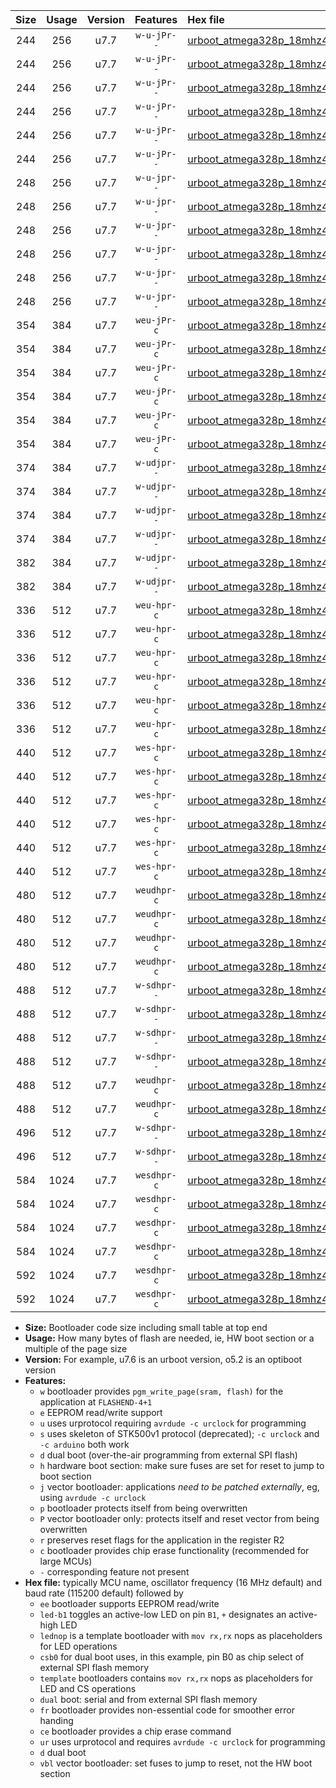 |Size|Usage|Version|Features|Hex file|
|:-:|:-:|:-:|:-:|:--|
|244|256|u7.7|`w-u-jPr--`|[urboot_atmega328p_18mhz432_460800bps_led+b1_ur_vbl.hex](https://raw.githubusercontent.com/stefanrueger/urboot.hex/main/mcus/atmega328p/fcpu_18mhz432/460800_bps/urboot_atmega328p_18mhz432_460800bps_led+b1_ur_vbl.hex)|
|244|256|u7.7|`w-u-jPr--`|[urboot_atmega328p_18mhz432_460800bps_led+b5_ur_vbl.hex](https://raw.githubusercontent.com/stefanrueger/urboot.hex/main/mcus/atmega328p/fcpu_18mhz432/460800_bps/urboot_atmega328p_18mhz432_460800bps_led+b5_ur_vbl.hex)|
|244|256|u7.7|`w-u-jPr--`|[urboot_atmega328p_18mhz432_460800bps_led+d5_ur_vbl.hex](https://raw.githubusercontent.com/stefanrueger/urboot.hex/main/mcus/atmega328p/fcpu_18mhz432/460800_bps/urboot_atmega328p_18mhz432_460800bps_led+d5_ur_vbl.hex)|
|244|256|u7.7|`w-u-jPr--`|[urboot_atmega328p_18mhz432_460800bps_led-b1_ur_vbl.hex](https://raw.githubusercontent.com/stefanrueger/urboot.hex/main/mcus/atmega328p/fcpu_18mhz432/460800_bps/urboot_atmega328p_18mhz432_460800bps_led-b1_ur_vbl.hex)|
|244|256|u7.7|`w-u-jPr--`|[urboot_atmega328p_18mhz432_460800bps_led-d5_ur_vbl.hex](https://raw.githubusercontent.com/stefanrueger/urboot.hex/main/mcus/atmega328p/fcpu_18mhz432/460800_bps/urboot_atmega328p_18mhz432_460800bps_led-d5_ur_vbl.hex)|
|244|256|u7.7|`w-u-jPr--`|[urboot_atmega328p_18mhz432_460800bps_lednop_ur_vbl.hex](https://raw.githubusercontent.com/stefanrueger/urboot.hex/main/mcus/atmega328p/fcpu_18mhz432/460800_bps/urboot_atmega328p_18mhz432_460800bps_lednop_ur_vbl.hex)|
|248|256|u7.7|`w-u-jpr--`|[urboot_atmega328p_18mhz432_460800bps_led+b1_fr_ur_vbl.hex](https://raw.githubusercontent.com/stefanrueger/urboot.hex/main/mcus/atmega328p/fcpu_18mhz432/460800_bps/urboot_atmega328p_18mhz432_460800bps_led+b1_fr_ur_vbl.hex)|
|248|256|u7.7|`w-u-jpr--`|[urboot_atmega328p_18mhz432_460800bps_led+b5_fr_ur_vbl.hex](https://raw.githubusercontent.com/stefanrueger/urboot.hex/main/mcus/atmega328p/fcpu_18mhz432/460800_bps/urboot_atmega328p_18mhz432_460800bps_led+b5_fr_ur_vbl.hex)|
|248|256|u7.7|`w-u-jpr--`|[urboot_atmega328p_18mhz432_460800bps_led+d5_fr_ur_vbl.hex](https://raw.githubusercontent.com/stefanrueger/urboot.hex/main/mcus/atmega328p/fcpu_18mhz432/460800_bps/urboot_atmega328p_18mhz432_460800bps_led+d5_fr_ur_vbl.hex)|
|248|256|u7.7|`w-u-jpr--`|[urboot_atmega328p_18mhz432_460800bps_led-b1_fr_ur_vbl.hex](https://raw.githubusercontent.com/stefanrueger/urboot.hex/main/mcus/atmega328p/fcpu_18mhz432/460800_bps/urboot_atmega328p_18mhz432_460800bps_led-b1_fr_ur_vbl.hex)|
|248|256|u7.7|`w-u-jpr--`|[urboot_atmega328p_18mhz432_460800bps_led-d5_fr_ur_vbl.hex](https://raw.githubusercontent.com/stefanrueger/urboot.hex/main/mcus/atmega328p/fcpu_18mhz432/460800_bps/urboot_atmega328p_18mhz432_460800bps_led-d5_fr_ur_vbl.hex)|
|248|256|u7.7|`w-u-jpr--`|[urboot_atmega328p_18mhz432_460800bps_lednop_fr_ur_vbl.hex](https://raw.githubusercontent.com/stefanrueger/urboot.hex/main/mcus/atmega328p/fcpu_18mhz432/460800_bps/urboot_atmega328p_18mhz432_460800bps_lednop_fr_ur_vbl.hex)|
|354|384|u7.7|`weu-jPr-c`|[urboot_atmega328p_18mhz432_460800bps_ee_led+b1_fr_ce_ur_vbl.hex](https://raw.githubusercontent.com/stefanrueger/urboot.hex/main/mcus/atmega328p/fcpu_18mhz432/460800_bps/urboot_atmega328p_18mhz432_460800bps_ee_led+b1_fr_ce_ur_vbl.hex)|
|354|384|u7.7|`weu-jPr-c`|[urboot_atmega328p_18mhz432_460800bps_ee_led+b5_fr_ce_ur_vbl.hex](https://raw.githubusercontent.com/stefanrueger/urboot.hex/main/mcus/atmega328p/fcpu_18mhz432/460800_bps/urboot_atmega328p_18mhz432_460800bps_ee_led+b5_fr_ce_ur_vbl.hex)|
|354|384|u7.7|`weu-jPr-c`|[urboot_atmega328p_18mhz432_460800bps_ee_led+d5_fr_ce_ur_vbl.hex](https://raw.githubusercontent.com/stefanrueger/urboot.hex/main/mcus/atmega328p/fcpu_18mhz432/460800_bps/urboot_atmega328p_18mhz432_460800bps_ee_led+d5_fr_ce_ur_vbl.hex)|
|354|384|u7.7|`weu-jPr-c`|[urboot_atmega328p_18mhz432_460800bps_ee_led-b1_fr_ce_ur_vbl.hex](https://raw.githubusercontent.com/stefanrueger/urboot.hex/main/mcus/atmega328p/fcpu_18mhz432/460800_bps/urboot_atmega328p_18mhz432_460800bps_ee_led-b1_fr_ce_ur_vbl.hex)|
|354|384|u7.7|`weu-jPr-c`|[urboot_atmega328p_18mhz432_460800bps_ee_led-d5_fr_ce_ur_vbl.hex](https://raw.githubusercontent.com/stefanrueger/urboot.hex/main/mcus/atmega328p/fcpu_18mhz432/460800_bps/urboot_atmega328p_18mhz432_460800bps_ee_led-d5_fr_ce_ur_vbl.hex)|
|354|384|u7.7|`weu-jPr-c`|[urboot_atmega328p_18mhz432_460800bps_ee_lednop_fr_ce_ur_vbl.hex](https://raw.githubusercontent.com/stefanrueger/urboot.hex/main/mcus/atmega328p/fcpu_18mhz432/460800_bps/urboot_atmega328p_18mhz432_460800bps_ee_lednop_fr_ce_ur_vbl.hex)|
|374|384|u7.7|`w-udjpr--`|[urboot_atmega328p_18mhz432_460800bps_led+b1_csb0_dual_ur_vbl.hex](https://raw.githubusercontent.com/stefanrueger/urboot.hex/main/mcus/atmega328p/fcpu_18mhz432/460800_bps/urboot_atmega328p_18mhz432_460800bps_led+b1_csb0_dual_ur_vbl.hex)|
|374|384|u7.7|`w-udjpr--`|[urboot_atmega328p_18mhz432_460800bps_led+d5_csb0_dual_ur_vbl.hex](https://raw.githubusercontent.com/stefanrueger/urboot.hex/main/mcus/atmega328p/fcpu_18mhz432/460800_bps/urboot_atmega328p_18mhz432_460800bps_led+d5_csb0_dual_ur_vbl.hex)|
|374|384|u7.7|`w-udjpr--`|[urboot_atmega328p_18mhz432_460800bps_led-b1_csb0_dual_ur_vbl.hex](https://raw.githubusercontent.com/stefanrueger/urboot.hex/main/mcus/atmega328p/fcpu_18mhz432/460800_bps/urboot_atmega328p_18mhz432_460800bps_led-b1_csb0_dual_ur_vbl.hex)|
|374|384|u7.7|`w-udjpr--`|[urboot_atmega328p_18mhz432_460800bps_led-d5_csb0_dual_ur_vbl.hex](https://raw.githubusercontent.com/stefanrueger/urboot.hex/main/mcus/atmega328p/fcpu_18mhz432/460800_bps/urboot_atmega328p_18mhz432_460800bps_led-d5_csb0_dual_ur_vbl.hex)|
|382|384|u7.7|`w-udjpr--`|[urboot_atmega328p_18mhz432_460800bps_led+b1_csd5_dual_ur_vbl.hex](https://raw.githubusercontent.com/stefanrueger/urboot.hex/main/mcus/atmega328p/fcpu_18mhz432/460800_bps/urboot_atmega328p_18mhz432_460800bps_led+b1_csd5_dual_ur_vbl.hex)|
|382|384|u7.7|`w-udjpr--`|[urboot_atmega328p_18mhz432_460800bps_template_dual_ur_vbl.hex](https://raw.githubusercontent.com/stefanrueger/urboot.hex/main/mcus/atmega328p/fcpu_18mhz432/460800_bps/urboot_atmega328p_18mhz432_460800bps_template_dual_ur_vbl.hex)|
|336|512|u7.7|`weu-hpr-c`|[urboot_atmega328p_18mhz432_460800bps_ee_led+b1_fr_ce_ur.hex](https://raw.githubusercontent.com/stefanrueger/urboot.hex/main/mcus/atmega328p/fcpu_18mhz432/460800_bps/urboot_atmega328p_18mhz432_460800bps_ee_led+b1_fr_ce_ur.hex)|
|336|512|u7.7|`weu-hpr-c`|[urboot_atmega328p_18mhz432_460800bps_ee_led+b5_fr_ce_ur.hex](https://raw.githubusercontent.com/stefanrueger/urboot.hex/main/mcus/atmega328p/fcpu_18mhz432/460800_bps/urboot_atmega328p_18mhz432_460800bps_ee_led+b5_fr_ce_ur.hex)|
|336|512|u7.7|`weu-hpr-c`|[urboot_atmega328p_18mhz432_460800bps_ee_led+d5_fr_ce_ur.hex](https://raw.githubusercontent.com/stefanrueger/urboot.hex/main/mcus/atmega328p/fcpu_18mhz432/460800_bps/urboot_atmega328p_18mhz432_460800bps_ee_led+d5_fr_ce_ur.hex)|
|336|512|u7.7|`weu-hpr-c`|[urboot_atmega328p_18mhz432_460800bps_ee_led-b1_fr_ce_ur.hex](https://raw.githubusercontent.com/stefanrueger/urboot.hex/main/mcus/atmega328p/fcpu_18mhz432/460800_bps/urboot_atmega328p_18mhz432_460800bps_ee_led-b1_fr_ce_ur.hex)|
|336|512|u7.7|`weu-hpr-c`|[urboot_atmega328p_18mhz432_460800bps_ee_led-d5_fr_ce_ur.hex](https://raw.githubusercontent.com/stefanrueger/urboot.hex/main/mcus/atmega328p/fcpu_18mhz432/460800_bps/urboot_atmega328p_18mhz432_460800bps_ee_led-d5_fr_ce_ur.hex)|
|336|512|u7.7|`weu-hpr-c`|[urboot_atmega328p_18mhz432_460800bps_ee_lednop_fr_ce_ur.hex](https://raw.githubusercontent.com/stefanrueger/urboot.hex/main/mcus/atmega328p/fcpu_18mhz432/460800_bps/urboot_atmega328p_18mhz432_460800bps_ee_lednop_fr_ce_ur.hex)|
|440|512|u7.7|`wes-hpr-c`|[urboot_atmega328p_18mhz432_460800bps_ee_led+b1_fr_ce.hex](https://raw.githubusercontent.com/stefanrueger/urboot.hex/main/mcus/atmega328p/fcpu_18mhz432/460800_bps/urboot_atmega328p_18mhz432_460800bps_ee_led+b1_fr_ce.hex)|
|440|512|u7.7|`wes-hpr-c`|[urboot_atmega328p_18mhz432_460800bps_ee_led+b5_fr_ce.hex](https://raw.githubusercontent.com/stefanrueger/urboot.hex/main/mcus/atmega328p/fcpu_18mhz432/460800_bps/urboot_atmega328p_18mhz432_460800bps_ee_led+b5_fr_ce.hex)|
|440|512|u7.7|`wes-hpr-c`|[urboot_atmega328p_18mhz432_460800bps_ee_led+d5_fr_ce.hex](https://raw.githubusercontent.com/stefanrueger/urboot.hex/main/mcus/atmega328p/fcpu_18mhz432/460800_bps/urboot_atmega328p_18mhz432_460800bps_ee_led+d5_fr_ce.hex)|
|440|512|u7.7|`wes-hpr-c`|[urboot_atmega328p_18mhz432_460800bps_ee_led-b1_fr_ce.hex](https://raw.githubusercontent.com/stefanrueger/urboot.hex/main/mcus/atmega328p/fcpu_18mhz432/460800_bps/urboot_atmega328p_18mhz432_460800bps_ee_led-b1_fr_ce.hex)|
|440|512|u7.7|`wes-hpr-c`|[urboot_atmega328p_18mhz432_460800bps_ee_led-d5_fr_ce.hex](https://raw.githubusercontent.com/stefanrueger/urboot.hex/main/mcus/atmega328p/fcpu_18mhz432/460800_bps/urboot_atmega328p_18mhz432_460800bps_ee_led-d5_fr_ce.hex)|
|440|512|u7.7|`wes-hpr-c`|[urboot_atmega328p_18mhz432_460800bps_ee_lednop_fr_ce.hex](https://raw.githubusercontent.com/stefanrueger/urboot.hex/main/mcus/atmega328p/fcpu_18mhz432/460800_bps/urboot_atmega328p_18mhz432_460800bps_ee_lednop_fr_ce.hex)|
|480|512|u7.7|`weudhpr-c`|[urboot_atmega328p_18mhz432_460800bps_ee_led+b1_csb0_dual_fr_ce_ur.hex](https://raw.githubusercontent.com/stefanrueger/urboot.hex/main/mcus/atmega328p/fcpu_18mhz432/460800_bps/urboot_atmega328p_18mhz432_460800bps_ee_led+b1_csb0_dual_fr_ce_ur.hex)|
|480|512|u7.7|`weudhpr-c`|[urboot_atmega328p_18mhz432_460800bps_ee_led+d5_csb0_dual_fr_ce_ur.hex](https://raw.githubusercontent.com/stefanrueger/urboot.hex/main/mcus/atmega328p/fcpu_18mhz432/460800_bps/urboot_atmega328p_18mhz432_460800bps_ee_led+d5_csb0_dual_fr_ce_ur.hex)|
|480|512|u7.7|`weudhpr-c`|[urboot_atmega328p_18mhz432_460800bps_ee_led-b1_csb0_dual_fr_ce_ur.hex](https://raw.githubusercontent.com/stefanrueger/urboot.hex/main/mcus/atmega328p/fcpu_18mhz432/460800_bps/urboot_atmega328p_18mhz432_460800bps_ee_led-b1_csb0_dual_fr_ce_ur.hex)|
|480|512|u7.7|`weudhpr-c`|[urboot_atmega328p_18mhz432_460800bps_ee_led-d5_csb0_dual_fr_ce_ur.hex](https://raw.githubusercontent.com/stefanrueger/urboot.hex/main/mcus/atmega328p/fcpu_18mhz432/460800_bps/urboot_atmega328p_18mhz432_460800bps_ee_led-d5_csb0_dual_fr_ce_ur.hex)|
|488|512|u7.7|`w-sdhpr--`|[urboot_atmega328p_18mhz432_460800bps_led+b1_csb0_dual_fr.hex](https://raw.githubusercontent.com/stefanrueger/urboot.hex/main/mcus/atmega328p/fcpu_18mhz432/460800_bps/urboot_atmega328p_18mhz432_460800bps_led+b1_csb0_dual_fr.hex)|
|488|512|u7.7|`w-sdhpr--`|[urboot_atmega328p_18mhz432_460800bps_led+d5_csb0_dual_fr.hex](https://raw.githubusercontent.com/stefanrueger/urboot.hex/main/mcus/atmega328p/fcpu_18mhz432/460800_bps/urboot_atmega328p_18mhz432_460800bps_led+d5_csb0_dual_fr.hex)|
|488|512|u7.7|`w-sdhpr--`|[urboot_atmega328p_18mhz432_460800bps_led-b1_csb0_dual_fr.hex](https://raw.githubusercontent.com/stefanrueger/urboot.hex/main/mcus/atmega328p/fcpu_18mhz432/460800_bps/urboot_atmega328p_18mhz432_460800bps_led-b1_csb0_dual_fr.hex)|
|488|512|u7.7|`w-sdhpr--`|[urboot_atmega328p_18mhz432_460800bps_led-d5_csb0_dual_fr.hex](https://raw.githubusercontent.com/stefanrueger/urboot.hex/main/mcus/atmega328p/fcpu_18mhz432/460800_bps/urboot_atmega328p_18mhz432_460800bps_led-d5_csb0_dual_fr.hex)|
|488|512|u7.7|`weudhpr-c`|[urboot_atmega328p_18mhz432_460800bps_ee_led+b1_csd5_dual_fr_ce_ur.hex](https://raw.githubusercontent.com/stefanrueger/urboot.hex/main/mcus/atmega328p/fcpu_18mhz432/460800_bps/urboot_atmega328p_18mhz432_460800bps_ee_led+b1_csd5_dual_fr_ce_ur.hex)|
|488|512|u7.7|`weudhpr-c`|[urboot_atmega328p_18mhz432_460800bps_ee_template_dual_fr_ce_ur.hex](https://raw.githubusercontent.com/stefanrueger/urboot.hex/main/mcus/atmega328p/fcpu_18mhz432/460800_bps/urboot_atmega328p_18mhz432_460800bps_ee_template_dual_fr_ce_ur.hex)|
|496|512|u7.7|`w-sdhpr--`|[urboot_atmega328p_18mhz432_460800bps_led+b1_csd5_dual_fr.hex](https://raw.githubusercontent.com/stefanrueger/urboot.hex/main/mcus/atmega328p/fcpu_18mhz432/460800_bps/urboot_atmega328p_18mhz432_460800bps_led+b1_csd5_dual_fr.hex)|
|496|512|u7.7|`w-sdhpr--`|[urboot_atmega328p_18mhz432_460800bps_template_dual_fr.hex](https://raw.githubusercontent.com/stefanrueger/urboot.hex/main/mcus/atmega328p/fcpu_18mhz432/460800_bps/urboot_atmega328p_18mhz432_460800bps_template_dual_fr.hex)|
|584|1024|u7.7|`wesdhpr-c`|[urboot_atmega328p_18mhz432_460800bps_ee_led+b1_csb0_dual_fr_ce.hex](https://raw.githubusercontent.com/stefanrueger/urboot.hex/main/mcus/atmega328p/fcpu_18mhz432/460800_bps/urboot_atmega328p_18mhz432_460800bps_ee_led+b1_csb0_dual_fr_ce.hex)|
|584|1024|u7.7|`wesdhpr-c`|[urboot_atmega328p_18mhz432_460800bps_ee_led+d5_csb0_dual_fr_ce.hex](https://raw.githubusercontent.com/stefanrueger/urboot.hex/main/mcus/atmega328p/fcpu_18mhz432/460800_bps/urboot_atmega328p_18mhz432_460800bps_ee_led+d5_csb0_dual_fr_ce.hex)|
|584|1024|u7.7|`wesdhpr-c`|[urboot_atmega328p_18mhz432_460800bps_ee_led-b1_csb0_dual_fr_ce.hex](https://raw.githubusercontent.com/stefanrueger/urboot.hex/main/mcus/atmega328p/fcpu_18mhz432/460800_bps/urboot_atmega328p_18mhz432_460800bps_ee_led-b1_csb0_dual_fr_ce.hex)|
|584|1024|u7.7|`wesdhpr-c`|[urboot_atmega328p_18mhz432_460800bps_ee_led-d5_csb0_dual_fr_ce.hex](https://raw.githubusercontent.com/stefanrueger/urboot.hex/main/mcus/atmega328p/fcpu_18mhz432/460800_bps/urboot_atmega328p_18mhz432_460800bps_ee_led-d5_csb0_dual_fr_ce.hex)|
|592|1024|u7.7|`wesdhpr-c`|[urboot_atmega328p_18mhz432_460800bps_ee_led+b1_csd5_dual_fr_ce.hex](https://raw.githubusercontent.com/stefanrueger/urboot.hex/main/mcus/atmega328p/fcpu_18mhz432/460800_bps/urboot_atmega328p_18mhz432_460800bps_ee_led+b1_csd5_dual_fr_ce.hex)|
|592|1024|u7.7|`wesdhpr-c`|[urboot_atmega328p_18mhz432_460800bps_ee_template_dual_fr_ce.hex](https://raw.githubusercontent.com/stefanrueger/urboot.hex/main/mcus/atmega328p/fcpu_18mhz432/460800_bps/urboot_atmega328p_18mhz432_460800bps_ee_template_dual_fr_ce.hex)|

- **Size:** Bootloader code size including small table at top end
- **Usage:** How many bytes of flash are needed, ie, HW boot section or a multiple of the page size
- **Version:** For example, u7.6 is an urboot version, o5.2 is an optiboot version
- **Features:**
  + `w` bootloader provides `pgm_write_page(sram, flash)` for the application at `FLASHEND-4+1`
  + `e` EEPROM read/write support
  + `u` uses urprotocol requiring `avrdude -c urclock` for programming
  + `s` uses skeleton of STK500v1 protocol (deprecated); `-c urclock` and `-c arduino` both work
  + `d` dual boot (over-the-air programming from external SPI flash)
  + `h` hardware boot section: make sure fuses are set for reset to jump to boot section
  + `j` vector bootloader: applications *need to be patched externally*, eg, using `avrdude -c urclock`
  + `p` bootloader protects itself from being overwritten
  + `P` vector bootloader only: protects itself and reset vector from being overwritten
  + `r` preserves reset flags for the application in the register R2
  + `c` bootloader provides chip erase functionality (recommended for large MCUs)
  + `-` corresponding feature not present
- **Hex file:** typically MCU name, oscillator frequency (16 MHz default) and baud rate (115200 default) followed by
  + `ee` bootloader supports EEPROM read/write
  + `led-b1` toggles an active-low LED on pin `B1`, `+` designates an active-high LED
  + `lednop` is a template bootloader with `mov rx,rx` nops as placeholders for LED operations
  + `csb0` for dual boot uses, in this example, pin B0 as chip select of external SPI flash memory
  + `template` bootloaders contains `mov rx,rx` nops as placeholders for LED and CS operations
  + `dual` boot: serial and from external SPI flash memory
  + `fr` bootloader provides non-essential code for smoother error handing
  + `ce` bootloader provides a chip erase command
  + `ur` uses urprotocol and requires `avrdude -c urclock` for programming
  + `d` dual boot
  + `vbl` vector bootloader: set fuses to jump to reset, not the HW boot section
